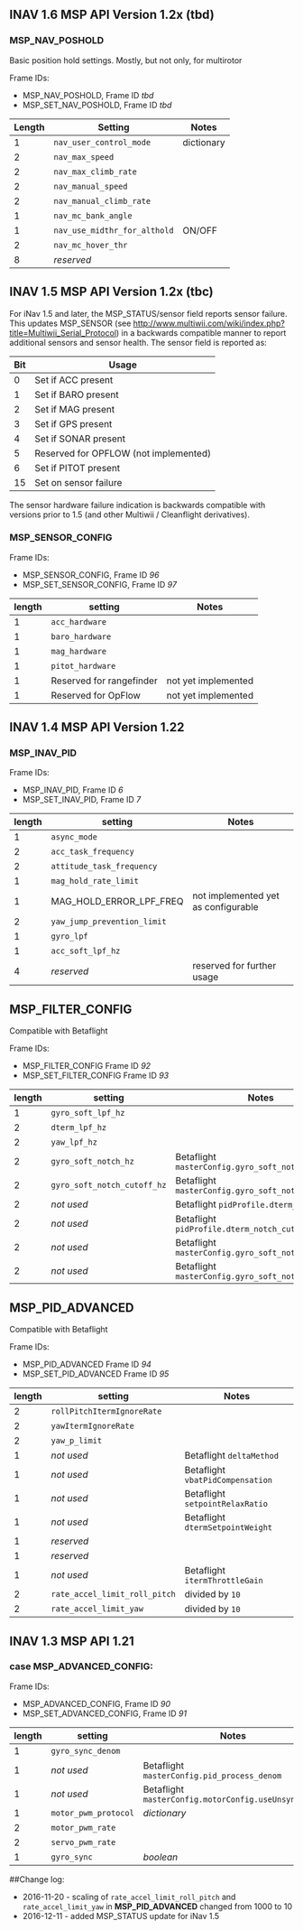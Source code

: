 ## INAV 1.6 MSP API Version 1.2x (tbd)

### MSP_NAV_POSHOLD

Basic position hold settings. Mostly, but not only, for multirotor 

Frame IDs:

* MSP_NAV_POSHOLD, Frame ID _tbd_
* MSP_SET_NAV_POSHOLD, Frame ID _tbd_

| Length        | Setting                       | Notes                         |
| -----         | -----                         | -----                         |
| 1             | `nav_user_control_mode`       | dictionary                    |
| 2             | `nav_max_speed`               |                               |
| 2             | `nav_max_climb_rate`          |                               |
| 2             | `nav_manual_speed`            |                               |
| 2             | `nav_manual_climb_rate`       |                               |
| 1             | `nav_mc_bank_angle`           |                               |
| 1             | `nav_use_midthr_for_althold`  | ON/OFF                        |
| 2             | `nav_mc_hover_thr`            |                               |
| 8             | _reserved_                    |                               |

## INAV 1.5 MSP API Version 1.2x (tbc)

For iNav 1.5 and later, the MSP_STATUS/sensor field reports sensor failure. This updates MSP_SENSOR (see http://www.multiwii.com/wiki/index.php?title=Multiwii_Serial_Protocol) in a backwards compatible manner to report additional sensors and sensor health. The sensor field is reported as:

| Bit | Usage |
| ---- | ----- |
| 0 | Set if ACC present |
| 1 | Set if BARO present |
| 2 | Set if MAG present |
| 3 | Set if GPS present |
| 4 | Set if SONAR present |
| 5 | Reserved for OPFLOW (not implemented) |
| 6 | Set if PITOT present |
| 15 | Set on sensor failure |

The sensor hardware failure indication is backwards compatible with versions prior to 1.5 (and other Multiwii / Cleanflight derivatives).

### MSP_SENSOR_CONFIG

Frame IDs:

* MSP_SENSOR_CONFIG, Frame ID _96_
* MSP_SET_SENSOR_CONFIG, Frame ID _97_

| length    | setting                       | Notes                         |
| ----      | ----                          | ----                          |
| 1         | `acc_hardware`                  |                               |
| 1         | `baro_hardware`                  |                               |
| 1         | `mag_hardware`                  |                               |
| 1         | `pitot_hardware`                  |                               |
| 1         | Reserved for rangefinder      | not yet implemented |
| 1         | Reserved for OpFlow      | not yet implemented |

## INAV 1.4 MSP API Version 1.22

### MSP_INAV_PID

Frame IDs:

* MSP_INAV_PID, Frame ID _6_
* MSP_SET_INAV_PID, Frame ID _7_

| length    | setting                       | Notes                         |
| ----      | ----                          | ----                          |
| 1         | `async_mode`                  |                               |
| 2         | `acc_task_frequency`          |                               |
| 2         | `attitude_task_frequency`     |                               |
| 1         | `mag_hold_rate_limit`         |                               |
| 1         | MAG_HOLD_ERROR_LPF_FREQ       | not implemented yet as configurable     |
| 2         | `yaw_jump_prevention_limit`   |                               |
| 1         | `gyro_lpf`                    |                               |
| 1         | `acc_soft_lpf_hz`             |                               |
| 4         | _reserved_                    | reserved for further usage    |

## MSP_FILTER_CONFIG

Compatible with Betaflight

Frame IDs:

* MSP_FILTER_CONFIG Frame ID _92_
* MSP_SET_FILTER_CONFIG Frame ID _93_

| length    | setting                       | Notes                         |
| ----      | ----                          | ----                          |
| 1         | `gyro_soft_lpf_hz`            |   |
| 2         | `dterm_lpf_hz`                |   |
| 2         | `yaw_lpf_hz`                  |   |
| 2         | `gyro_soft_notch_hz`          | Betaflight `masterConfig.gyro_soft_notch_hz_1`    |
| 2         | `gyro_soft_notch_cutoff_hz`   | Betaflight `masterConfig.gyro_soft_notch_cutoff_1`    |
| 2         | _not used_                    | Betaflight `pidProfile.dterm_notch_hz`    |
| 2         | _not used_                    | Betaflight `pidProfile.dterm_notch_cutoff`    |
| 2         | _not used_                    | Betaflight `masterConfig.gyro_soft_notch_hz_2`    |
| 2         | _not used_                    | Betaflight `masterConfig.gyro_soft_notch_cutoff_2`    |

## MSP_PID_ADVANCED

Compatible with Betaflight

Frame IDs:

* MSP_PID_ADVANCED Frame ID _94_
* MSP_SET_PID_ADVANCED Frame ID _95_

| length    | setting                       | Notes                         |
| ----      | ----                          | ----                          |
| 2         | `rollPitchItermIgnoreRate`    |                               |
| 2         | `yawItermIgnoreRate`          |                               |
| 2         | `yaw_p_limit`                 |                               |
| 1         | _not used_                    | Betaflight `deltaMethod`      |
| 1         | _not used_                    | Betaflight `vbatPidCompensation` |
| 1         | _not used_                    | Betaflight `setpointRelaxRatio`  |
| 1         | _not used_                    | Betaflight `dtermSetpointWeight` |
| 1         | _reserved_                    |                               |
| 1         | _reserved_                    |                               |
| 1         | _not used_                    | Betaflight `itermThrottleGain`    |
| 2         | `rate_accel_limit_roll_pitch` | divided by `10`    |
| 2         | `rate_accel_limit_yaw`        | divided by `10`    |

## INAV 1.3 MSP API 1.21

### case MSP_ADVANCED_CONFIG:

Frame IDs:

* MSP_ADVANCED_CONFIG, Frame ID _90_
* MSP_SET_ADVANCED_CONFIG, Frame ID _91_

| length    | setting                       | Notes               |
| ----      | ----                          | ----                |
| 1         | `gyro_sync_denom`             |                     |
| 1         | _not used_                    | Betaflight `masterConfig.pid_process_denom` |
| 1         | _not used_                    | Betaflight `masterConfig.motorConfig.useUnsyncedPwm`  |
| 1         | `motor_pwm_protocol`          | _dictionary_  |
| 2         | `motor_pwm_rate`              |   |
| 2         | `servo_pwm_rate`              |   |
| 1         | `gyro_sync`                   | _boolean_  |

##Change log:

* 2016-11-20 - scaling of `rate_accel_limit_roll_pitch` and `rate_accel_limit_yaw` in **MSP_PID_ADVANCED** changed from 1000 to 10
* 2016-12-11 - added MSP_STATUS update for iNav 1.5

